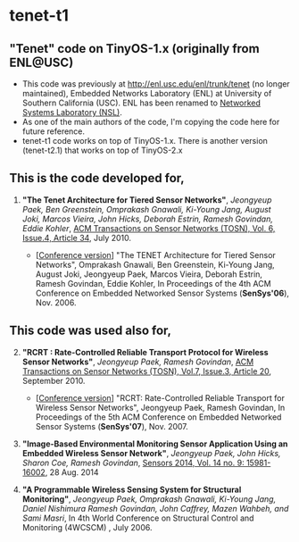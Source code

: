 # tenet-t1


## "Tenet" code on TinyOS-1.x (originally from ENL@USC)

- This code was previously at http://enl.usc.edu/enl/trunk/tenet (no longer maintained), Embedded Networks Laboratory (ENL) at University of Southern California (USC). ENL has been renamed to [Networked Systems Laboratory (NSL)](https://nsl.usc.edu).
- As one of the main authors of the code, I'm copying the code here for future reference.
- tenet-t1 code works on top of TinyOS-1.x. There is another version (tenet-t2.1) that works on top of TinyOS-2.x
    

## This is the code developed for,

1. **"The Tenet Architecture for Tiered Sensor Networks"**, *Jeongyeup Paek, Ben Greenstein, Omprakash Gnawali, Ki-Young Jang, August Joki, Marcos Vieira, John Hicks, Deborah Estrin, Ramesh Govindan, Eddie Kohler*, [ACM Transactions on Sensor Networks (TOSN), Vol. 6, Issue.4, Article 34](https://dl.acm.org/citation.cfm?id=1777413), July 2010.

   - \[[Conference version](https://dl.acm.org/citation.cfm?id=1182823)\] "The TENET Architecture for Tiered Sensor Networks", Omprakash Gnawali, Ben Greenstein, Ki-Young Jang, August Joki, Jeongyeup Paek, Marcos Vieira, Deborah Estrin, Ramesh Govindan, Eddie Kohler, In Proceedings of the 4th ACM Conference on Embedded Networked Sensor Systems (**SenSys'06**), Nov. 2006.


## This code was used also for,

2. **"RCRT : Rate-Controlled Reliable Transport Protocol for Wireless Sensor Networks"**, *Jeongyeup Paek, Ramesh Govindan*, [ACM Transactions on Sensor Networks (TOSN), Vol.7, Issue.3, Article 20](https://dl.acm.org/citation.cfm?id=1807049), September 2010.

   - \[[Conference version](https://dl.acm.org/citation.cfm?id=1322293)\] "RCRT: Rate-Controlled Reliable Transport for Wireless Sensor Networks", Jeongyeup Paek, Ramesh Govindan, In Proceedings of the 5th ACM Conference on Embedded Networked Sensor Systems (**SenSys'07**), Nov. 2007.
  
3. **"Image-Based Environmental Monitoring Sensor Application Using an Embedded Wireless Sensor Network"**, *Jeongyeup Paek, John Hicks, Sharon Coe, Ramesh Govindan*, [Sensors 2014, Vol. 14 no. 9: 15981-16002](http://www.mdpi.com/1424-8220/14/9/15981), 28 Aug. 2014

4. **"A Programmable Wireless Sensing System for Structural Monitoring"**, *Jeongyeup Paek, Omprakash Gnawali, Ki-Young Jang, Daniel Nishimura Ramesh Govindan, John Caffrey, Mazen Wahbeh, and Sami Masri*, In 4th World Conference on Structural Control and Monitoring (4WCSCM) , July 2006.
